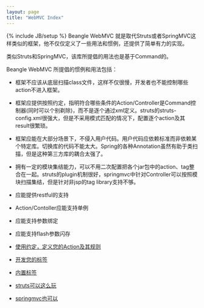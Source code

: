 ```yaml
---
layout: page
title: "WebMVC Index"
---
```

{% include JB/setup %}
Beangle WebMVC 就是取代Struts或者SpringMVC这样类似的框架，他不仅仅定义了一些用法和惯例，还提供了简单有力的实现。 

类似Struts和SpringMVC，该库所提倡的用法也是基于Command的。

Beangle WebMVC 所提倡的惯例和用法包括：

* 框架不应该从底层扫描class文件，这样不仅很慢，开发者也不能控制哪些action不进入框架。
* 框架应提供按照约定，指明符合哪些条件的Action/Controller是Command控制器(同时可以个别剃除)，而不是逐个通过xml定义。struts的struts-config.xml很强大，但是不采用模式匹配的情况下，配置逐个action及其result很繁琐。
* 框架应能在大部分场景下，不侵入用户代码。用户代码应依赖标准而非依赖某个特定库。切换库的代码不能太大。Spring的各种Annotation虽然有助于类扫描，但是这种第三方库的耦合太强了。
* 拥有一定的模块集结能力，可以不用二次配置把各个jar包中的action、tag整合在一起。struts的plugin机制很好，springmvc中针对Controller可以按照模块扫描集结，但是针对非jsp的tag library支持不够。
* 应能提供restful的支持
* Action/Contoller应能支持单例
* 应能支持参数绑定
* 应能支持flash参数闪存

* [使用约定，定义您的Action及其规则](/webmvc/usage.html)
* [开发您的标签](/webmvc/tag-model.html)
* [内置标签](/webmvc/tags.html)
* [struts可以这么玩](/webmvc/struts2.html)
* [springmvc也可以](/webmvc/springmvc.html)
